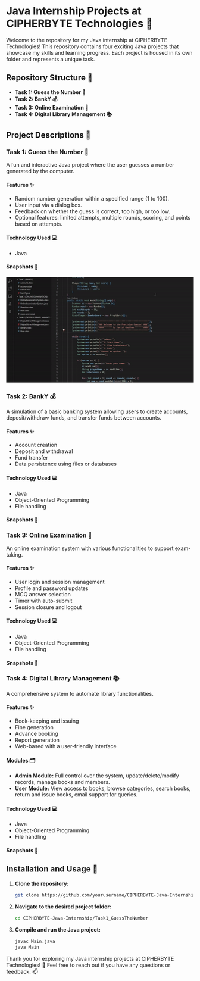 # Java Internship Projects at CIPHERBYTE Technologies 🚀

Welcome to the repository for my Java internship at CIPHERBYTE Technologies! This repository contains four exciting Java projects that showcase my skills and learning progress. Each project is housed in its own folder and represents a unique task.

## Repository Structure 📂

- **Task 1: Guess the Number 🎲**
- **Task 2: BankY 💰**
- **Task 3: Online Examination 📝**
- **Task 4: Digital Library Management 📚**

## Project Descriptions 📝

### Task 1: Guess the Number 🎲

A fun and interactive Java project where the user guesses a number generated by the computer.

#### Features ✨

- Random number generation within a specified range (1 to 100).
- User input via a dialog box.
- Feedback on whether the guess is correct, too high, or too low.
- Optional features: limited attempts, multiple rounds, scoring, and points based on attempts.

#### Technology Used 💻

- Java

#### Snapshots 📸

![image](https://github.com/harishy0406/CBTC/blob/main/TASK1.gif)


### Task 2: BankY 💰

A simulation of a basic banking system allowing users to create accounts, deposit/withdraw funds, and transfer funds between accounts.

#### Features ✨

- Account creation
- Deposit and withdrawal
- Fund transfer
- Data persistence using files or databases

#### Technology Used 💻

- Java
- Object-Oriented Programming
- File handling 

#### Snapshots 📸



### Task 3: Online Examination 📝

An online examination system with various functionalities to support exam-taking.

#### Features ✨

- User login and session management
- Profile and password updates
- MCQ answer selection
- Timer with auto-submit
- Session closure and logout

#### Technology Used 💻

- Java
- Object-Oriented Programming
- File handling 

#### Snapshots 📸



### Task 4: Digital Library Management 📚

A comprehensive system to automate library functionalities.

#### Features ✨

- Book-keeping and issuing
- Fine generation
- Advance booking
- Report generation
- Web-based with a user-friendly interface

#### Modules 🗂️

- **Admin Module:** Full control over the system, update/delete/modify records, manage books and members.
- **User Module:** View access to books, browse categories, search books, return and issue books, email support for queries.

#### Technology Used 💻

- Java
- Object-Oriented Programming
- File handling 

#### Snapshots 📸



## Installation and Usage 🚀

1. **Clone the repository:**
    ```bash
    git clone https://github.com/yourusername/CIPHERBYTE-Java-Internship
    ```

2. **Navigate to the desired project folder:**
    ```bash
    cd CIPHERBYTE-Java-Internship/Task1_GuessTheNumber
    ```

3. **Compile and run the Java project:**
    ```bash
    javac Main.java
    java Main
    ```



Thank you for exploring my Java internship projects at CIPHERBYTE Technologies! 🎉 Feel free to reach out if you have any questions or feedback. 📫
